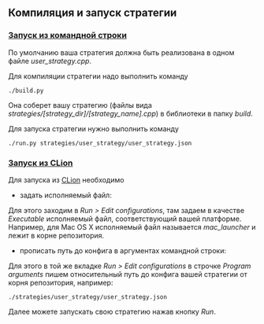 ## Компиляция и запуск стратегии

### [Запуск из командной строки](#command_line)

По умолчанию ваша стратегия должна быть реализована в одном файле *user_strategy.cpp*.

Для компиляции стратегии надо выполнить команду 
```
./build.py
```

Она соберет вашу стратегию (файлы вида *strategies/[strategy_dir]/[strategy_name].cpp*) в библиотеки в папку *build*.

Для запуска стратегии нужно выполнить команду
```
./run.py strategies/user_strategy/user_strategy.json
```

### [Запуск из CLion](#clion)
Для запуска из [CLion](https://www.jetbrains.com/clion/download/) необходимо 
- задать исполняемый файл:

Для этого заходим в *Run > Edit configurations*, там задаем в качестве *Executable* исполняемый файл, соответствующий вашей платформе. Например, для Mac OS X исполняемый файл называется *mac_launcher* и лежит в корне репозитория.

- прописать путь до конфига в аргументах командной строки:

Для этого в той же вкладке *Run > Edit configurations* в строчке *Program arguments* пишем относительный путь до конфига вашей стратегии от корня репозитория, например:
```
./strategies/user_strategy/user_strategy.json
```

Далее можете запускать свою стратегию нажав кнопку *Run*.